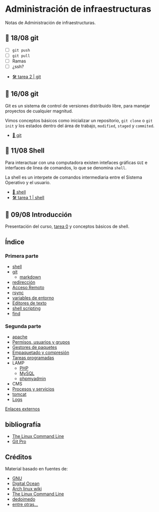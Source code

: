 # Administración de infraestructuras

Notas de Administración de infraestructuras.

## 📅 18/08 git

- [ ] `git push`
- [ ] `git pull`
- [ ] Ramas
- [ ] ¿ssh?

- [🛠️ tarea 2 | git](./tareas/02_git.md)

## 📅 16/08 git

Git es un sistema de control de versiones distribuido libre, para manejar proyectos de cualquier magnitud.

Vimos conceptos básicos como inicializar un repositorio, `git clone` o `git init` y los estados dentro del área de trabajo, `modified`, `staged` y `commited`.

- [📔 git](secciones/git.md)

## 📅 11/08 Shell

Para interactuar con una computadora existen intefaces gráficas `GUI` e interfaces de linea de comandos, lo que se denomina `shell`.

La shell es un interpete de comandos intermediaria entre el Sistema Operativo y el usuario.

- [📔 shell](secciones/shell.md)
- [🛠️ tarea 1 | shell](./tareas/01_shell.md)

## 📅 09/08 Introducción

Presentación del curso, [tarea 0](./tareas/00_cuestionario.md) y conceptos básicos de shell.

## Índice

### Primera parte

- [shell](secciones/shell.md)
- [git](secciones/git.md)
  - [markdown](secciones/markdown.md)
- [redirección](secciones/redireccion.md)
- [Acceso Remoto](secciones/acceso_remoto.md)
- [rsync](secciones/rsync.md)
- [variables de entorno](secciones/variables_de_entorno.md)
- [Editores de texto](secciones/editores_de_texto.md)
- [shell scripting](secciones/shell-scripting.md)
- [find](secciones/busquedas.md)

### Segunda parte

- [apache](secciones/apache.md)
- [Permisos, usuarios y grupos](secciones/permisos_usuarios_y_grupos.md)
- [Gestores de paquetes](secciones/gestores_de_paquetes.md)
- [Empaquetado y compresión](secciones/compresion.md)
- [Tareas programadas](secciones/tareas_programadas.md)
- LAMP
  - [PHP](secciones/php.md)
  - [MySQL](secciones/mysql.md)
  - [phpmyadmin](secciones/phpmyadmin.md)
- CMS
- [Procesos y servicios](secciones/procesos_y_servicios.md)
- [tomcat](secciones/tomcat.md)
- [Logs](#segunda_parte)

[Enlaces externos](docs/enlaces.md)

## bibliografía

- [The Linux Command Line](http://linuxcommand.org/tlcl.php)
- [Git Pro](https://git-scm.com/book/en/v2)

## Créditos

Material basado en fuentes de:

- [GNU](https://www.gnu.org/)
- [Digital Ocean](https://www.digitalocean.com)
- [Arch linux wiki](https://wiki.archlinux.org)
- [The Linux Command Line](http://linuxcommand.org/tlcl.php)
- [dedoimedo](https://www.dedoimedo.com/computers/remote-windows-linux.html)
- [entre otras...](docs/enlaces.md)
